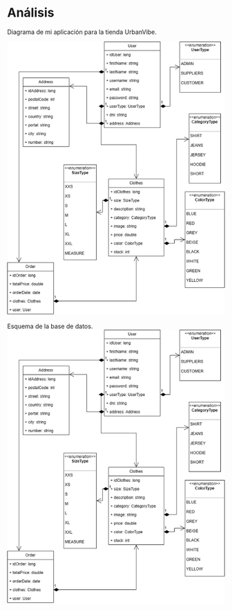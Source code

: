 # Análisis

Diagrama de mi aplicación para la tienda UrbanVibe.

![Diagrama](../../docs/TiendaRopaBalbino.png)


Esquema de la base de datos.
![Base de datos](../../docs/TiendaRopaBalbino.png)
